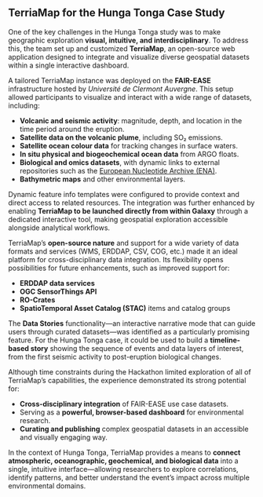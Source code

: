 ## TerriaMap for the Hunga Tonga Case Study

One of the key challenges in the Hunga Tonga study was to make geographic exploration **visual, intuitive, and interdisciplinary**. To address this, the team set up and customized **TerriaMap**, an open-source web application designed to integrate and visualize diverse geospatial datasets within a single interactive dashboard.

A tailored TerriaMap instance was deployed on the **FAIR-EASE** infrastructure hosted by *Université de Clermont Auvergne*. This setup allowed participants to visualize and interact with a wide range of datasets, including:

- **Volcanic and seismic activity**: magnitude, depth, and location in the time period around the eruption.
- **Satellite data on the volcanic plume**, including SO₂ emissions.
- **Satellite ocean colour data** for tracking changes in surface waters.
- **In situ physical and biogeochemical ocean data** from ARGO floats.
- **Biological and omics datasets**, with dynamic links to external repositories such as the [European Nucleotide Archive (ENA)](https://www.ebi.ac.uk/ena).
- **Bathymetric maps** and other environmental layers.

Dynamic feature info templates were configured to provide context and direct access to related resources. The integration was further enhanced by enabling **TerriaMap to be launched directly from within Galaxy** through a dedicated interactive tool, making geospatial exploration accessible alongside analytical workflows.

TerriaMap’s **open-source nature** and support for a wide variety of data formats and services (WMS, ERDDAP, CSV, COG, etc.) made it an ideal platform for cross-disciplinary data integration. Its flexibility opens possibilities for future enhancements, such as improved support for:
- **ERDDAP data services**
- **OGC SensorThings API**
- **RO-Crates**
- **SpatioTemporal Asset Catalog (STAC)** items and catalog groups

The **Data Stories** functionality—an interactive narrative mode that can guide users through curated datasets—was identified as a particularly promising feature. For the Hunga Tonga case, it could be used to build a **timeline-based story** showing the sequence of events and data layers of interest, from the first seismic activity to post-eruption biological changes.

Although time constraints during the Hackathon limited exploration of all of TerriaMap’s capabilities, the experience demonstrated its strong potential for:
- **Cross-disciplinary integration** of FAIR-EASE use case datasets.
- Serving as a **powerful, browser-based dashboard** for environmental research.
- **Curating and publishing** complex geospatial datasets in an accessible and visually engaging way.

In the context of Hunga Tonga, TerriaMap provides a means to **connect atmospheric, oceanographic, geochemical, and biological data** into a single, intuitive interface—allowing researchers to explore correlations, identify patterns, and better understand the event’s impact across multiple environmental domains.
